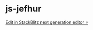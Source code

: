 # js-jefhur

[Edit in StackBlitz next generation editor ⚡️](https://stackblitz.com/~/github.com/m0x0m0x/js-jefhur)